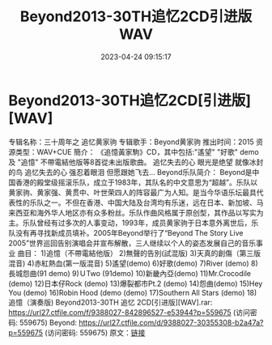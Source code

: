 ﻿---
title: Beyond2013-30TH追忆2CD引进版WAV
date: 2023-04-24 09:15:17
categories: WAV车载音乐、镜像
tags: 华语中文
---
# Beyond2013-30TH追忆2CD[引进版][WAV]

专辑名称：三十周年之 追忆黄家驹
专辑歌手：Beyond黄家驹
推出时间：2015
资源类型：WAV+CUE
簡介：
《追憶黃家駒》CD，其中包括:"遙望" "好歌" demo及 "追憶" 不帶電結他版等8首從未出版歌曲。
追忆失去的心 眼光是绝望 就像冰封的鸟
追忆失去的心 强忍着眼泪 但愿跟她飞去...
Beyond乐队简介：
Beyond是中国香港的殿堂级摇滚乐队，成立于1983年，其队名的中文意思为“超越”。乐队以黄家驹、黄家强、黄贯中、叶世荣四人的阵容最广为人知。是当今华语乐坛最具代表性的乐队之一。不但在香港、中国大陆及台湾均有乐迷，远在日本、新加坡、马来西亚和海外华人地区亦有众多粉丝。乐队作曲风格属于原创型，其作品以写实为主。乐队曾经有过多次的人事变动，1993年，成员黄家驹于日本意外离世后，乐队没有再寻找新成员填补。2005年Beyond举行了“Beyond
The Story Live 2005”世界巡回告别演唱会并宣布解散，三人继续以个人的姿态发展自己的音乐事业
曲目：
1)追憶（不帶電結他版）
2)無聲的告別(試混版)
3)天真的創傷（第三版混音)
4)赤紅熱血(第一版混音)
5)遙望(demo)
6)好歌(demo)
7)River (demo)
8)長城怨曲(91 demo)
9)ＵTwo (91demo)
10)新畿內亞(demo)
11)Mr.Crocodile (demo)
12)日本仔Rock (demo)
13)爆裂都市Pt.2 (demo)
14)怨曲(demo)
15)Hey You (demo)
16)Robin Hood (demo (demo)
17)Southern All Stars (demo)
18)追憶（演奏版)
Beyond2013-30TH 追忆 2CD[引进版][WAV].rar: https://url27.ctfile.com/f/9388027-842896527-e53944?p=559675
(访问密码: 559675)
Beyond: https://url27.ctfile.com/d/9388027-30355308-b2a47a?p=559675
(访问密码: 559675)
原文：[链接](https://blog.sina.com.cn/s/blog_1647c7e76010311ku.html)